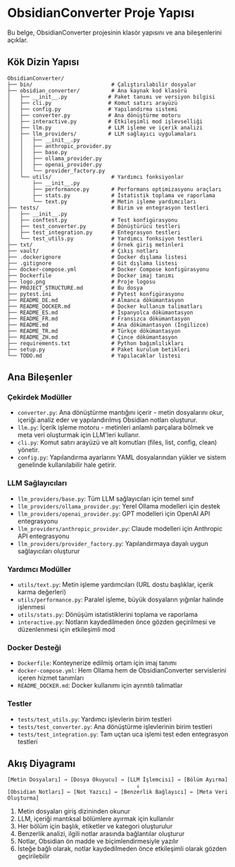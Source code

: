 # ObsidianConverter Proje Yapısı

Bu belge, ObsidianConverter projesinin klasör yapısını ve ana bileşenlerini açıklar.

## Kök Dizin Yapısı

```
ObsidianConverter/
├── bin/                         # Çalıştırılabilir dosyalar
├── obsidian_converter/          # Ana kaynak kod klasörü
│   ├── __init__.py             # Paket tanımı ve versiyon bilgisi
│   ├── cli.py                  # Komut satırı arayüzü
│   ├── config.py               # Yapılandırma sistemi
│   ├── converter.py            # Ana dönüştürme motoru
│   ├── interactive.py          # Etkileşimli mod işlevselliği
│   ├── llm.py                  # LLM işleme ve içerik analizi
│   ├── llm_providers/          # LLM sağlayıcı uygulamaları
│   │   ├── __init__.py
│   │   ├── anthropic_provider.py
│   │   ├── base.py
│   │   ├── ollama_provider.py
│   │   ├── openai_provider.py
│   │   └── provider_factory.py
│   └── utils/                   # Yardımcı fonksiyonlar
│       ├── __init__.py
│       ├── performance.py       # Performans optimizasyonu araçları
│       ├── stats.py             # İstatistik toplama ve raporlama
│       └── text.py              # Metin işleme yardımcıları
├── tests/                       # Birim ve entegrasyon testleri
│   ├── __init__.py
│   ├── conftest.py              # Test konfigürasyonu
│   ├── test_converter.py        # Dönüştürücü testleri
│   ├── test_integration.py      # Entegrasyon testleri
│   └── test_utils.py            # Yardımcı fonksiyon testleri
├── txt/                         # Örnek giriş metinleri
├── vault/                       # Çıkış notları
├── .dockerignore                # Docker dışlama listesi
├── .gitignore                   # Git dışlama listesi
├── docker-compose.yml           # Docker Compose konfigürasyonu
├── Dockerfile                   # Docker imaj tanımı
├── logo.png                     # Proje logosu
├── PROJECT_STRUCTURE.md         # Bu dosya
├── pytest.ini                   # Pytest konfigürasyonu
├── README_DE.md                 # Almanca dökümantasyon
├── README_DOCKER.md             # Docker kullanım talimatları
├── README_ES.md                 # İspanyolca dökümantasyon
├── README_FR.md                 # Fransızca dökümantasyon
├── README.md                    # Ana dökümantasyon (İngilizce)
├── README_TR.md                 # Türkçe dökümantasyon
├── README_ZH.md                 # Çince dökümantasyon
├── requirements.txt             # Python bağımlılıkları
├── setup.py                     # Paket kurulum betikleri
└── TODO.md                      # Yapılacaklar listesi
```

## Ana Bileşenler

### Çekirdek Modüller

- `converter.py`: Ana dönüştürme mantığını içerir - metin dosyalarını okur, içeriği analiz eder ve yapılandırılmış Obsidian notları oluşturur.
- `llm.py`: İçerik işleme motoru - metinleri anlamlı parçalara bölmek ve meta veri oluşturmak için LLM'leri kullanır.
- `cli.py`: Komut satırı arayüzü ve alt komutları (files, list, config, clean) yönetir.
- `config.py`: Yapılandırma ayarlarını YAML dosyalarından yükler ve sistem genelinde kullanılabilir hale getirir.

### LLM Sağlayıcıları

- `llm_providers/base.py`: Tüm LLM sağlayıcıları için temel sınıf
- `llm_providers/ollama_provider.py`: Yerel Ollama modelleri için destek
- `llm_providers/openai_provider.py`: GPT modelleri için OpenAI API entegrasyonu
- `llm_providers/anthropic_provider.py`: Claude modelleri için Anthropic API entegrasyonu
- `llm_providers/provider_factory.py`: Yapılandırmaya dayalı uygun sağlayıcıları oluşturur

### Yardımcı Modüller

- `utils/text.py`: Metin işleme yardımcıları (URL dostu başlıklar, içerik karma değerleri)
- `utils/performance.py`: Paralel işleme, büyük dosyaların yığınlar halinde işlenmesi
- `utils/stats.py`: Dönüşüm istatistiklerini toplama ve raporlama
- `interactive.py`: Notların kaydedilmeden önce gözden geçirilmesi ve düzenlenmesi için etkileşimli mod

### Docker Desteği

- `Dockerfile`: Konteynerize edilmiş ortam için imaj tanımı
- `docker-compose.yml`: Hem Ollama hem de ObsidianConverter servislerini içeren hizmet tanımları
- `README_DOCKER.md`: Docker kullanımı için ayrıntılı talimatlar

### Testler

- `tests/test_utils.py`: Yardımcı işlevlerin birim testleri
- `tests/test_converter.py`: Ana dönüştürme işlevlerinin birim testleri
- `tests/test_integration.py`: Tam uçtan uca işlemi test eden entegrasyon testleri

## Akış Diyagramı

```
[Metin Dosyaları] → [Dosya Okuyucu] → [LLM İşlemcisi] → [Bölüm Ayırma] 
                                         ↓
[Obsidian Notları] ← [Not Yazıcı] ← [Benzerlik Bağlayıcı] ← [Meta Veri Oluşturma]
```

1. Metin dosyaları giriş dizininden okunur
2. LLM, içeriği mantıksal bölümlere ayırmak için kullanılır
3. Her bölüm için başlık, etiketler ve kategori oluşturulur
4. Benzerlik analizi, ilgili notlar arasında bağlantılar oluşturur
5. Notlar, Obsidian ön madde ve biçimlendirmesiyle yazılır
6. İsteğe bağlı olarak, notlar kaydedilmeden önce etkileşimli olarak gözden geçirilebilir